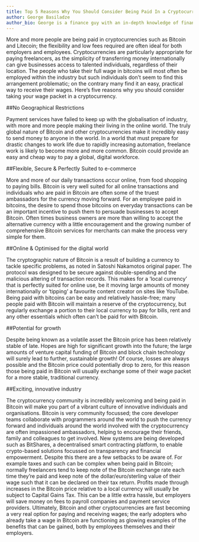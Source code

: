 ```yaml
---
title: Top 5 Reasons Why You Should Consider Being Paid In a Cryptocurrency
author: George Basiladze
author_bio: George is a finance guy with an in-depth knowledge of financial systems.<br> Together with Dmitry they designed the concept <a href="http://cryptopay.me/" target="_blank">Cryptopay</a> in May 2013 and started developing the system.
---
```


More and more people are being paid in cryptocurrencies such as Bitcoin and Litecoin; the flexibility and low fees
required are often ideal for both employers and employees. Cryptocurrencies are particularly appropriate for paying
freelancers, as the simplicity of transferring money internationally can give businesses access to talented individuals,
regardless of their location. The people who take their full wage in bitcoins will most often be employed within
the industry but such individuals don’t seem to find this arrangement problematic; on the contrary many find it
an easy, practical way to receive their wages. Here’s five reasons why you should consider taking your wage
packet in a cryptocurrency.

<!--more-->

##No Geographical Restrictions

Payment services have failed to keep up with the globalisation of industry, with more and more people making their
living in the online world. The truly global nature of Bitcoin and other cryptocurrencies make it incredibly easy to
send money to anyone in the world. In a world that must prepare for drastic changes to work life due to rapidly
increasing automation, freelance work is likely to become more and more common.  Bitcoin could provide an easy and cheap
way to pay a global, digital workforce.


##Flexible, Secure & Perfectly Suited to e-commerce

More and more of our daily transactions occur online, from food shopping to paying bills. Bitcoin is
very well suited for all online transactions and individuals who are paid in Bitcoin are often some of
the truest ambassadors for the currency moving forward. For an employee paid in bitcoins, the desire
to spend those bitcoins on everyday transactions can be an important incentive to push them
to persuade businesses to accept Bitcoin. Often times business owners are more than willing to
accept the alternative currency with a little encouragement and the growing number of comprehensive
Bitcoin services for merchants can make the process very simple for them.


##Online & Optimised for the digital world

The cryptographic nature of Bitcoin is a result of building a currency to tackle specific problems, as noted in Satoshi
Nakamotos original paper. The protocol was designed to be secure against double-spending and the malicious altering of
transaction records. This makes for a ‘local currency’ that is perfectly suited for online use, be it moving large
amounts of money internationally or ‘tipping’ a favourite content creator on sites like YouTube. Being paid with
bitcoins can be easy and relatively hassle-free; many people paid with Bitcoin will maintain a reserve of the
cryptocurrency, but regularly exchange a portion to their local currency to pay for bills, rent and any other essentials
which often can’t be paid for with Bitcoin.


##Potential for growth

Despite being known as a volatile asset the Bitcoin price has been relatively stable of late. Hopes are high for
significant growth into the future; the large amounts of venture capital funding of Bitcoin and block chain technology
will surely lead to further, sustainable growth! Of course, losses are always possible and the Bitcoin price could
potentially drop to zero, for this reason those being paid in Bitcoin will usually exchange some of their wage packet
for a more stable, traditional currency.


##Exciting, innovative industry

The cryptocurrency community is incredibly welcoming and being paid in Bitcoin will make you part of a vibrant culture
of innovative individuals and organisations. Bitcoin is very community focussed; the core developer teams collaborate
with programmers around the world to push the currency forward and individuals around the world involved with the
cryptocurrency are often impassioned ambassadors, helping to encourage their friends, family and colleagues to get
involved. New systems are being developed such as BitShares, a decentralised smart contracting platform, to enable
crypto-based solutions focussed on transparency and financial empowerment. Despite this there are a few setbacks to be
aware of. For example taxes and such can be complex when being paid in Bitcoin; normally freelancers tend to keep note
of the Bitcoin exchange rate each time they’re paid and keep note of the dollar/euro/sterling value of their wage such
that it can be declared on their tax return. Profits made through increases in the Bitcoin price relative to a local
currency will usually be subject to Capital Gains Tax. This can be a little extra hassle, but employers will save money
on fees to payroll companies and payment service providers. Ultimately, Bitcoin and other cryptocurrencies are fast
becoming a very real option for paying and receiving wages; the early adopters who already take a wage in Bitcoin are
functioning as glowing examples of the benefits that can be gained, both by employees themselves and their employers.
